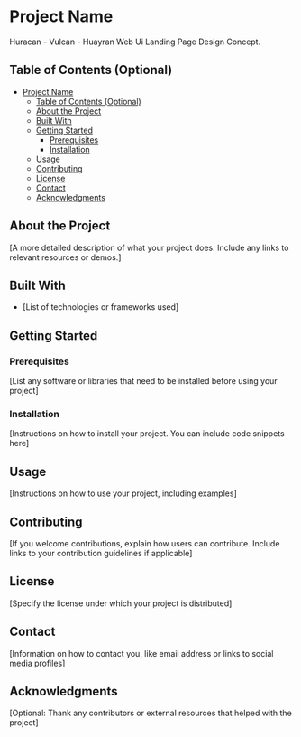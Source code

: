 # Project Name

Huracan - Vulcan - Huayran Web Ui Landing Page Design Concept.

## Table of Contents (Optional)

- [Project Name](#project-name)
  - [Table of Contents (Optional)](#table-of-contents-optional)
  - [About the Project](#about-the-project)
  - [Built With](#built-with)
  - [Getting Started](#getting-started)
    - [Prerequisites](#prerequisites)
    - [Installation](#installation)
  - [Usage](#usage)
  - [Contributing](#contributing)
  - [License](#license)
  - [Contact](#contact)
  - [Acknowledgments](#acknowledgments)

## About the Project

[A more detailed description of what your project does. Include any links to relevant resources or demos.]

## Built With

- [List of technologies or frameworks used]

## Getting Started

### Prerequisites

[List any software or libraries that need to be installed before using your project]

### Installation

[Instructions on how to install your project. You can include code snippets here]

## Usage

[Instructions on how to use your project, including examples]

## Contributing

[If you welcome contributions, explain how users can contribute. Include links to your contribution guidelines if applicable]

## License

[Specify the license under which your project is distributed]

## Contact

[Information on how to contact you, like email address or links to social media profiles]

## Acknowledgments

[Optional: Thank any contributors or external resources that helped with the project]
